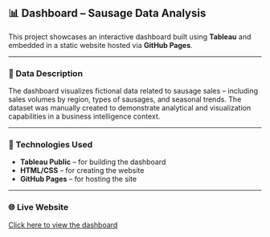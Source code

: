 ## 📊 Dashboard – Sausage Data Analysis

This project showcases an interactive dashboard built using **Tableau** and embedded in a static website hosted via **GitHub Pages**.

---

### 🧠 Data Description
The dashboard visualizes fictional data related to sausage sales – including sales volumes by region, types of sausages, and seasonal trends. The dataset was manually created to demonstrate analytical and visualization capabilities in a business intelligence context.

---

### 🧰 Technologies Used
- **Tableau Public** – for building the dashboard  
- **HTML/CSS** – for creating the website  
- **GitHub Pages** – for hosting the site

---

### 🌐 Live Website
[Click here to view the dashboard](https://danielb66.github.io/visualization-project/)

